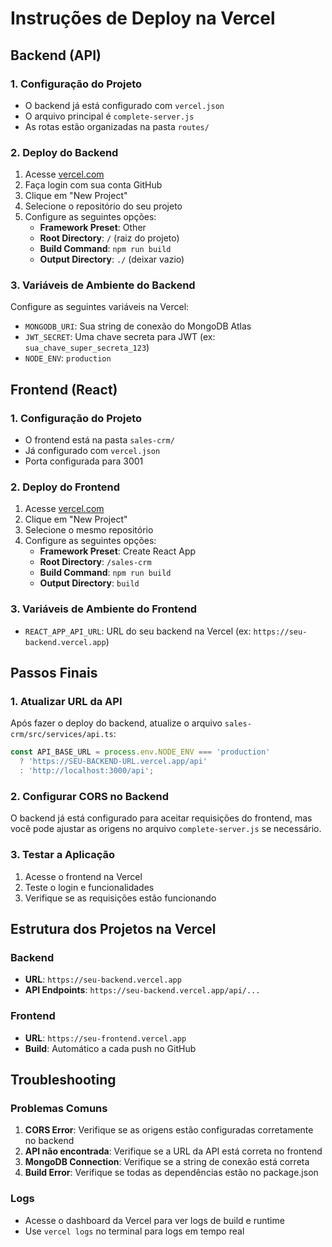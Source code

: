 # Instruções de Deploy na Vercel

## Backend (API)

### 1. Configuração do Projeto
- O backend já está configurado com `vercel.json`
- O arquivo principal é `complete-server.js`
- As rotas estão organizadas na pasta `routes/`

### 2. Deploy do Backend
1. Acesse [vercel.com](https://vercel.com)
2. Faça login com sua conta GitHub
3. Clique em "New Project"
4. Selecione o repositório do seu projeto
5. Configure as seguintes opções:
   - **Framework Preset**: Other
   - **Root Directory**: `/` (raiz do projeto)
   - **Build Command**: `npm run build`
   - **Output Directory**: `./` (deixar vazio)

### 3. Variáveis de Ambiente do Backend
Configure as seguintes variáveis na Vercel:
- `MONGODB_URI`: Sua string de conexão do MongoDB Atlas
- `JWT_SECRET`: Uma chave secreta para JWT (ex: `sua_chave_super_secreta_123`)
- `NODE_ENV`: `production`

## Frontend (React)

### 1. Configuração do Projeto
- O frontend está na pasta `sales-crm/`
- Já configurado com `vercel.json`
- Porta configurada para 3001

### 2. Deploy do Frontend
1. Acesse [vercel.com](https://vercel.com)
2. Clique em "New Project"
3. Selecione o mesmo repositório
4. Configure as seguintes opções:
   - **Framework Preset**: Create React App
   - **Root Directory**: `/sales-crm`
   - **Build Command**: `npm run build`
   - **Output Directory**: `build`

### 3. Variáveis de Ambiente do Frontend
- `REACT_APP_API_URL`: URL do seu backend na Vercel (ex: `https://seu-backend.vercel.app`)

## Passos Finais

### 1. Atualizar URL da API
Após fazer o deploy do backend, atualize o arquivo `sales-crm/src/services/api.ts`:
```typescript
const API_BASE_URL = process.env.NODE_ENV === 'production' 
  ? 'https://SEU-BACKEND-URL.vercel.app/api' 
  : 'http://localhost:3000/api';
```

### 2. Configurar CORS no Backend
O backend já está configurado para aceitar requisições do frontend, mas você pode ajustar as origens no arquivo `complete-server.js` se necessário.

### 3. Testar a Aplicação
1. Acesse o frontend na Vercel
2. Teste o login e funcionalidades
3. Verifique se as requisições estão funcionando

## Estrutura dos Projetos na Vercel

### Backend
- **URL**: `https://seu-backend.vercel.app`
- **API Endpoints**: `https://seu-backend.vercel.app/api/...`

### Frontend  
- **URL**: `https://seu-frontend.vercel.app`
- **Build**: Automático a cada push no GitHub

## Troubleshooting

### Problemas Comuns
1. **CORS Error**: Verifique se as origens estão configuradas corretamente no backend
2. **API não encontrada**: Verifique se a URL da API está correta no frontend
3. **MongoDB Connection**: Verifique se a string de conexão está correta
4. **Build Error**: Verifique se todas as dependências estão no package.json

### Logs
- Acesse o dashboard da Vercel para ver logs de build e runtime
- Use `vercel logs` no terminal para logs em tempo real
